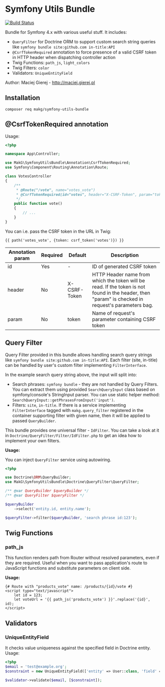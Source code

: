 # Symfony Utils Bundle

[![Build Status](https://travis-ci.org/MakG10/symfony-utils-bundle.svg?branch=master)](https://travis-ci.org/MakG10/symfony-utils-bundle)

Bundle for Symfony 4.x with various useful stuff. It includes:
- `QueryFilter` for Doctrine ORM to support custom search string queries like `symfony bundle site:github.com in-title:API`
- `@CsrfTokenRequired` annotation to force presence of a valid CSRF token in HTTP header when dispatching controller action
- Twig Functions: `path_js`, `light_colors`
- Twig Filters: `color`
- Validators: `UniqueEntityField`

Author: Maciej Gierej - http://maciej.gierej.pl

## Installation

```
composer req makg/symfony-utils-bundle
```

## @CsrfTokenRequired annotation

Usage:

```php
<?php

namespace App\Controller;

use MakG\SymfonyUtilsBundle\Annotation\CsrfTokenRequired;
use Symfony\Component\Routing\Annotation\Route;

class VotesController
{
    /**
     * @Route("/vote", name="votes_vote")
     * @CsrfTokenRequired(id="votes", header="X-CSRF-Token", param="token")
     */
    public function vote()
    {
        // ...
    }
}
```

You can i.e. pass the CSRF token in the URL in Twig:

```twig
{{ path('votes_vote', {token: csrf_token('votes')}) }}
```

| Annotation param | Required | Default | Description |
| ---------------- | -------- | ------- | ----------- |
| id               | Yes      | -       | ID of generated CSRF token |
| header           | No       | X-CSRF-Token | HTTP Header name from which the token will be read. If the token is not found in the header, then "param" is checked in request's parameters bag. |
| param            | No       | token   | Name of request's parameter containing CSRF token |


## Query Filter

Query Filter provided in this bundle allows handling search query strings like `symfony bundle site:github.com in-title:API`. Each filter (site, in-title) can be handled by user's custom filter implementing `FilterInterface`.

In the example search query string above, the input will split into:

- Search phrases: `symfony bundle` - they are not handled by Query Filters. You can extract them using provided `SearchQueryInput` class based on symfony/console's StringInput parser. You can use static helper method: `SearchQueryInput::getPhrasesFromInput('input')`.
- Filters: `site`, `in-title`. If there is a service implementing `FilterInterface` tagged with `makg.query_filter` registered in the container supporting filter with given name, then it will be applied to passed `QueryBuilder`.

This bundle provides one universal filter - `IdFilter`. You can take a look at it in `Doctrine/QueryFilter/Filter/IdFilter.php` to get an idea how to implement your own filters.

**Usage:**

You can inject `QueryFilter` service using autowiring.

```php
<?php

use Doctrine\ORM\QueryBuilder;
use MakG\SymfonyUtilsBundle\Doctrine\QueryFilter\QueryFilter;

/** @var QueryBuilder $queryBuilder */
/** @var QueryFilter $queryFilter */

$queryBuilder
    ->select('entity.id, entity.name');

$queryFilter->filter($queryBuilder, 'search phrase id:123');
```

## Twig Functions

### path_js

This function renders path from Router without resolved parameters, even if they are required. Useful when you want to pass application's route to JavaScript functions and substitute parameters on client side.

**Usage:**

```twig
{# Route with "products_vote" name: /products/{id}/vote #}
<script type="text/javascript">
    let id = 123;
    let voteUrl = '{{ path_js('products_vote') }}'.replace('{id}', id);
</script>
```


## Validators

### UniqueEntityField

It checks value uniqueness against the specified field in Doctrine entity. Usage:

```php
<?php
$email = 'test@example.org';
$constraint = new UniqueEntityField(['entity' => User::class, 'field' => 'email']);

$validator->validate($email, [$constraint]);
```
